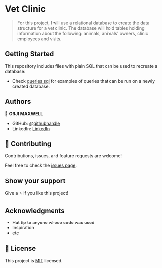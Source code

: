 # Vet Clinic

> For this project, I will use a relational database to create the data structure for a vet clinic. The database will hold tables holding information about the following: animals, animals' owners, clinic employees and visits.

## Getting Started

This repository includes files with plain SQL that can be used to recreate a database:

- Check [queries.sql](./queries.sql) for examples of queries that can be run on a newly created database.

## Authors

👤 **ORJI MAXWELL**

- GitHub: [@githubhandle](https://github.com/Maxwell011)
- LinkedIn: [LinkedIn](https://www.linkedin.com/in/chukwuemeka-maxwell/)

## 🤝 Contributing

Contributions, issues, and feature requests are welcome!

Feel free to check the [issues page](../../issues/).

## Show your support

Give a ⭐️ if you like this project!

## Acknowledgments

- Hat tip to anyone whose code was used
- Inspiration
- etc

## 📝 License

This project is [MIT](./MIT.md) licensed.
